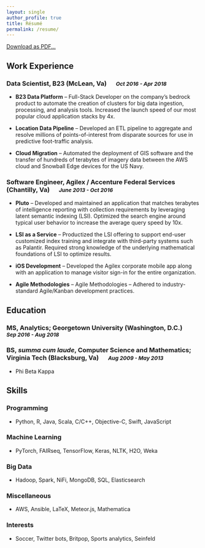 ```yaml
---
layout: single
author_profile: true
title: Résumé
permalink: /resume/
---
```


<!--link rel="stylesheet" href="/assets/css/chmduquesne.css" media="screen" type="text/css"-->

[Download as PDF...](/assets/projects/Andrew_Burkard_Resume.pdf)

## Work Experience

### Data Scientist, B23 (McLean, Va) &emsp; <small>*Oct 2016 - Apr 2018*</small>

- **B23 Data Platform** – Full-Stack Developer on the company’s bedrock product to automate the creation of clusters for big data ingestion, processing, and analysis tools. Increased the launch speed of our most popular cloud application stacks by 4x.

- **Location Data Pipeline** – Developed an ETL pipeline to aggregate and resolve millions of points-of-interest from disparate sources for use in predictive foot-traffic analysis.

- **Cloud Migration** – Automated the deployment of GIS software and the transfer of hundreds of terabytes of imagery data between the AWS cloud and Snowball Edge devices for the US Navy.

### Software Engineer, Agilex / Accenture Federal Services (Chantilly, Va) &emsp; <small>*June 2013 - Oct 2016*</small>

- **Pluto** – Developed and maintained an application that matches terabytes of intelligence reporting with collection requirements by leveraging latent semantic indexing (LSI). Optimized the search engine around typical user behavior to increase the average query speed by 10x.

- **LSI as a Service** – Productized the LSI offering to support end-user customized index training and integrate with third-party systems such as Palantir. Required strong knowledge of the underlying mathematical foundations of LSI to optimize results.

- **iOS Development** – Developed the Agilex corporate mobile app along with an application to manage visitor sign-in for the entire organization.

- **Agile Methodologies** – Agile Methodologies – Adhered to industry-standard Agile/Kanban development practices.

## Education

### MS, Analytics; Georgetown University (Washington, D.C.) &emsp; <small>*Sep 2016 - Aug 2018*</small>

### BS, *summa cum laude*, Computer Science and Mathematics; Virginia Tech (Blacksburg, Va) &emsp; <small>*Aug 2009 - May 2013*</small>
 - Phi Beta Kappa

## Skills

### Programming
- Python, R, Java, Scala, C/C++, Objective-C, Swift, JavaScript

### Machine Learning
- PyTorch, FAIRseq, TensorFlow, Keras, NLTK, H2O, Weka

### Big Data
- Hadoop, Spark, NiFi, MongoDB, SQL, Elasticsearch

### Miscellaneous
- AWS, Ansible, LaTeX, Meteor.js, Mathematica

### Interests
- Soccer, Twitter bots, Britpop, Sports analytics, Seinfeld
